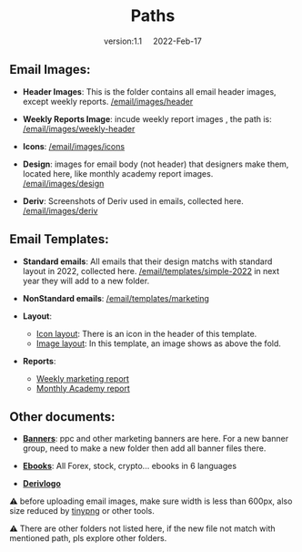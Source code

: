<h1 align="center">
  Paths
</h1>
<p align="center">
  version:1.1 &nbsp; &nbsp; 2022-Feb-17
</p>



## Email Images:
- **Header Images**: This is the folder contains all email header images, except weekly reports. [/email/images/header](https://github.com/binary-com/deriv-static-content/tree/master/email/images/header)

- **Weekly Reports Image**: incude weekly report images , the path is: [/email/images/weekly-header](https://github.com/binary-com/deriv-static-content/tree/master/email/images/weekly-header)

- **Icons**: [/email/images/icons](https://github.com/binary-com/deriv-static-content/tree/master/email/images/icons)

- **Design**: images for email body (not header) that designers make them, located here, like monthly academy report images. [/email/images/design](https://github.com/binary-com/deriv-static-content/tree/master/email/images/design)

- **Deriv**: Screenshots of Deriv used in emails, collected here. [/email/images/deriv](https://github.com/binary-com/deriv-static-content/tree/master/email/images/deriv)

## Email Templates:

- **Standard emails**: All emails that their design matchs with standard layout in 2022, collected here. [/email/templates/simple-2022](https://github.com/binary-com/deriv-static-content/tree/master/email/templates/simple-2022) in next year they will add to a new folder.

- **NonStandard emails**: [/email/templates/marketing](https://github.com/binary-com/deriv-static-content/tree/master/email/templates/marketing)

- **Layout**:

  - [Icon layout](https://github.com/binary-com/deriv-static-content/tree/master/email/templates/category/layout-icon.html): There is an icon in the header of this template.
  - [Image layout](https://github.com/binary-com/deriv-static-content/tree/master/email/templates/category/layout-image.html): In this template, an image shows as above the fold.

- **Reports**:

  - [Weekly marketing report](https://github.com/binary-com/deriv-static-content/tree/master/email/templates/category/weeklyreport.html)
  - [Monthly Academy report](https://github.com/binary-com/deriv-static-content/tree/master/email/templates/category/academy-newsletter.html)

## Other documents:

- [**Banners**](https://github.com/binary-com/deriv-static-content/tree/master/banners): ppc and other marketing banners are here. For a new banner group, need to make a new folder then add all banner files there.
- [**Ebooks**](https://github.com/binary-com/deriv-static-content/tree/master/marketing): All Forex, stock, crypto... ebooks in 6 languages 

- [**Derivlogo**](https://github.com/binary-com/deriv-static-content/tree/master/logos)



 


<p>⚠️ before uploading email images, make sure width is less than 600px, also size reduced by <a href="https://tinypng.com">tinypng</a> or other tools.</p>

<p >⚠️ There are other folders not listed here, if the new file not match with mentioned path, pls explore other folders.</p>